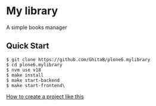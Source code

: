 # My library

A simple books manager

## Quick Start

```shell
$ git clone https://github.com/GhitaB/plone6.mylibrary
$ cd plone6.mylibrary
$ nvm use v18
$ make install
$ make start-backend
$ make start-frontend\
```

[How to create a project like this](https://github.com/GhitaB/plone6.mylibrary/blob/main/notes.txt)
